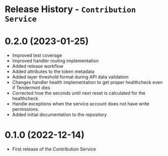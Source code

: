 # Release History - `Contribution Service`

# 0.2.0 (2023-01-25)

- Improved test coverage
- Improved handler routing implementation
- Added release workflow
- Added attributes to the token metadata
- Added layer threshold format during API data validation
- Changes handler health implementation to get proper healthcheck even if Tendermint dies
- Corrected how the seconds until next reset is calculated for the healthcheck
- Handle exceptions when the service account does not have write permissions.
- Added initial documentation to the repository


# 0.1.0 (2022-12-14)

- First release of the Contribution Service
